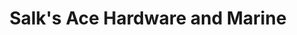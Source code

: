 ---
title: "Salk's Ace Hardware and Marine"
url: /north-kingstown/salks-ace-hardware-and-marine/
shop: Baumarkt
---